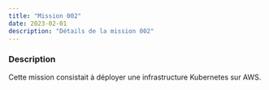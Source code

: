 ```yaml
---
title: "Mission 002"
date: 2023-02-01
description: "Détails de la mission 002"
---
```


### Description
Cette mission consistait à déployer une infrastructure Kubernetes sur AWS.